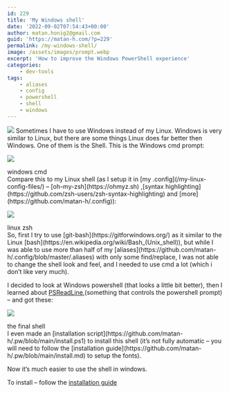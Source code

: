 ```yaml
---
id: 229
title: 'My Windows shell'
date: '2022-09-02T07:54:43+00:00'
author: matan.honig2@gmail.com
guid: 'https://matan-h.com/?p=229'
permalink: /my-windows-shell/
image: /assets/images/prompt.webp
excerpt: 'How to improve the Windows PowerShell experience'
categories:
    - dev-tools
tags:
    - aliases
    - config
    - powershell
    - shell
    - windows
---
```


![](/assets/images/prompt.webp)
Sometimes I have to use Windows instead of my Linux. Windows is very similar to Linux, but there are some things Linux does far better then Windows. One of them is the Shell. This is the Windows cmd prompt:

![](/assets/images/cmd-clear-raw.webp)
<figcaption class='caption-center'>windows cmd</figcaption>Compare this to my Linux shell (as I setup it in [my .config](/my-linux-config-files/) – [oh-my-zsh](https://ohmyz.sh) ,[syntax highlighting](https://github.com/zsh-users/zsh-syntax-highlighting) and [more](https://github.com/matan-h/.config)):

![](/assets/images/screenshot-zsh.webp)
<figcaption class='caption-center'>linux zsh</figcaption>So, first I try to use [git-bash](https://gitforwindows.org/) as it similar to the Linux [bash](https://en.wikipedia.org/wiki/Bash_(Unix_shell)), but while I was able to use more than half of my [aliases](https://github.com/matan-h/.config/blob/master/.aliases) with only some find/replace, I was not able to change the shell look and feel, and I needed to use cmd a lot (which i don’t like very much).

I decided to look at Windows powershell (that looks a little bit better), then I learned about [PSReadLine](https://github.com/PowerShell/PSReadLine),(something that controls the powershell prompt) – and got these:

![](/assets/images/prompt.webp)
<figcaption class='caption-center'>the final shell</figcaption>I even made an [installation script](https://github.com/matan-h/.pw/blob/main/install.ps1) to install this shell (it’s not fully automatic – you will need to follow the [installation guide](https://github.com/matan-h/.pw/blob/main/install.md) to setup the fonts).

Now it’s much easier to use the shell in windows.

To install – follow the [installation guide](https://github.com/matan-h/.pw/blob/main/install.md)